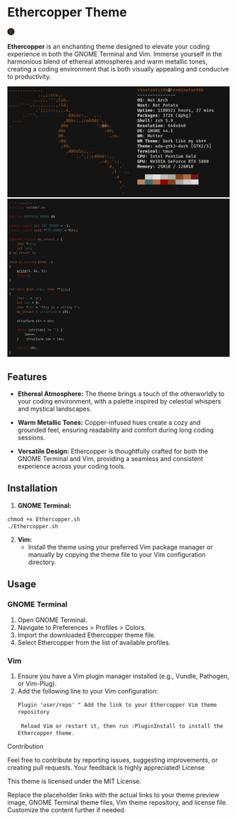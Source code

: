 #             Ethercopper Theme

![Ethercopper Theme Preview](images/favicon-16x16.png)

**Ethercopper** is an enchanting theme designed to elevate your coding experience in both the GNOME Terminal and Vim. Immerse yourself in the harmonious blend of ethereal atmospheres and warm metallic tones, creating a coding environment that is both visually appealing and conducive to productivity.

![neofetch](images/neofetch.png)
![C_code](images/C_code.png)

## Features

- **Ethereal Atmosphere:** The theme brings a touch of the otherworldly to your coding environment, with a palette inspired by celestial whispers and mystical landscapes.

- **Warm Metallic Tones:** Copper-infused hues create a cozy and grounded feel, ensuring readability and comfort during long coding sessions.

- **Versatile Design:** Ethercopper is thoughtfully crafted for both the GNOME Terminal and Vim, providing a seamless and consistent experience across your coding tools.

## Installation

1. **GNOME Terminal:**
  ```
chmod +x Ethercopper.sh
./Ethercopper.sh
  ``` 
2. **Vim:**
   - Install the theme using your preferred Vim package manager or manually by copying the theme file to your Vim configuration directory.

## Usage

### GNOME Terminal

1. Open GNOME Terminal.
2. Navigate to Preferences > Profiles > Colors.
3. Import the downloaded Ethercopper theme file.
4. Select Ethercopper from the list of available profiles.

### Vim

1. Ensure you have a Vim plugin manager installed (e.g., Vundle, Pathogen, or Vim-Plug).
2. Add the following line to your Vim configuration:
   ```vim
   Plugin 'user/repo' " Add the link to your Ethercopper Vim theme repository

    Reload Vim or restart it, then run :PluginInstall to install the Ethercopper theme.

Contribution

Feel free to contribute by reporting issues, suggesting improvements, or creating pull requests. Your feedback is highly appreciated!
License

This theme is licensed under the MIT License.




Replace the placeholder links with the actual links to your theme preview image, GNOME Terminal theme files, Vim theme repository, and license file. Customize the content further if needed.


